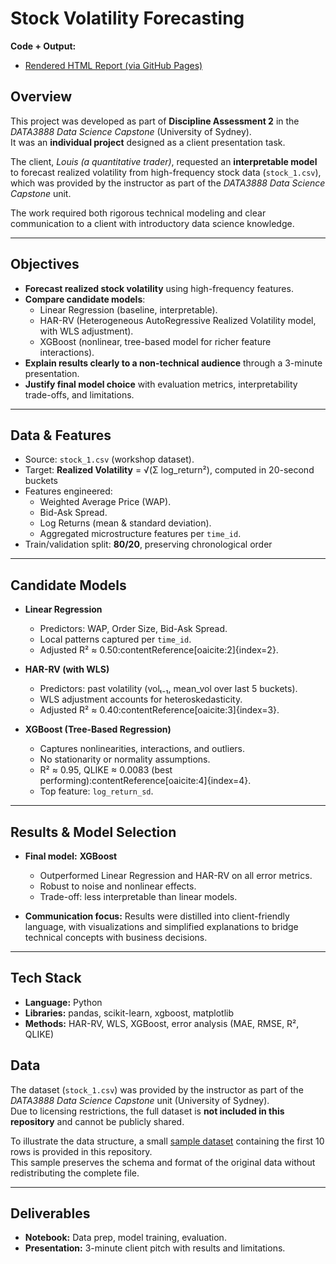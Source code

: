 # Stock Volatility Forecasting  

**Code + Output:**  
- [Rendered HTML Report (via GitHub Pages)](https://yun-522.github.io/Stock-Volatility-Forecasting/)  

## Overview  
This project was developed as part of **Discipline Assessment 2** in the *DATA3888 Data Science Capstone* (University of Sydney).  
It was an **individual project** designed as a client presentation task.  

The client, *Louis (a quantitative trader)*, requested an **interpretable model** to forecast realized volatility from high-frequency stock data (`stock_1.csv`), which was provided by the instructor as part of the *DATA3888 Data Science Capstone* unit.

The work required both rigorous technical modeling and clear communication to a client with introductory data science knowledge.  

---

## Objectives  
- **Forecast realized stock volatility** using high-frequency features.  
- **Compare candidate models**:  
  - Linear Regression (baseline, interpretable).  
  - HAR-RV (Heterogeneous AutoRegressive Realized Volatility model, with WLS adjustment).  
  - XGBoost (nonlinear, tree-based model for richer feature interactions).  
- **Explain results clearly to a non-technical audience** through a 3-minute presentation.  
- **Justify final model choice** with evaluation metrics, interpretability trade-offs, and limitations.  

---

## Data & Features  
- Source: `stock_1.csv` (workshop dataset).  
- Target: **Realized Volatility** = √(Σ log_return²), computed in 20-second buckets  
- Features engineered:  
  - Weighted Average Price (WAP).  
  - Bid-Ask Spread.  
  - Log Returns (mean & standard deviation).  
  - Aggregated microstructure features per `time_id`.  
- Train/validation split: **80/20**, preserving chronological order

---

## Candidate Models  
- **Linear Regression**  
  - Predictors: WAP, Order Size, Bid-Ask Spread.  
  - Local patterns captured per `time_id`.  
  - Adjusted R² ≈ 0.50:contentReference[oaicite:2]{index=2}.  

- **HAR-RV (with WLS)**  
  - Predictors: past volatility (volₜ₋₁, mean_vol over last 5 buckets).  
  - WLS adjustment accounts for heteroskedasticity.  
  - Adjusted R² ≈ 0.40:contentReference[oaicite:3]{index=3}.  

- **XGBoost (Tree-Based Regression)**  
  - Captures nonlinearities, interactions, and outliers.  
  - No stationarity or normality assumptions.  
  - R² ≈ 0.95, QLIKE ≈ 0.0083 (best performing):contentReference[oaicite:4]{index=4}.  
  - Top feature: `log_return_sd`.  

---

## Results & Model Selection  
- **Final model:** **XGBoost**  
  - Outperformed Linear Regression and HAR-RV on all error metrics.  
  - Robust to noise and nonlinear effects.  
  - Trade-off: less interpretable than linear models.  

- **Communication focus:** Results were distilled into client-friendly language, with visualizations and simplified explanations to bridge technical concepts with business decisions.  

---

## Tech Stack  
- **Language:** Python  
- **Libraries:** pandas, scikit-learn, xgboost, matplotlib  
- **Methods:** HAR-RV, WLS, XGBoost, error analysis (MAE, RMSE, R², QLIKE)  

## Data  

The dataset (`stock_1.csv`) was provided by the instructor as part of the *DATA3888 Data Science Capstone* unit (University of Sydney).  
Due to licensing restrictions, the full dataset is **not included in this repository** and cannot be publicly shared.  

To illustrate the data structure, a small [sample dataset](./sample_stock_1.csv) containing the first 10 rows is provided in this repository.  
This sample preserves the schema and format of the original data without redistributing the complete file.  

---

## Deliverables  
- **Notebook:** Data prep, model training, evaluation.  
- **Presentation:** 3-minute client pitch with results and limitations.  
